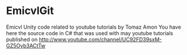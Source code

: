 EmicvlGit
=========

Emicvl Unity code related to youtube tutorials by Tomaz Amon
You have here the source code in C# that was used with may youtube tutorials published on 
http://www.youtube.com/channel/UC92FD39sxM-GZ5Oyb3ACtTw

